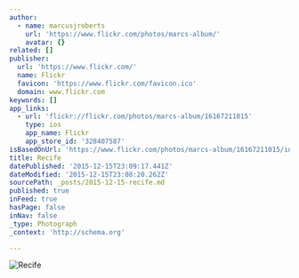 ```yaml
---
author:
  - name: marcusjroberts
    url: 'https://www.flickr.com/photos/marcs-album/'
    avatar: {}
related: []
publisher:
  url: 'https://www.flickr.com/'
  name: Flickr
  favicon: 'https://www.flickr.com/favicon.ico'
  domain: www.flickr.com
keywords: []
app_links:
  - url: 'flickr://flickr.com/photos/marcs-album/16167211015'
    type: ios
    app_name: Flickr
    app_store_id: '328407587'
isBasedOnUrl: 'https://www.flickr.com/photos/marcs-album/16167211015/in/datetaken-public/'
title: Recife
datePublished: '2015-12-15T23:09:17.441Z'
dateModified: '2015-12-15T23:08:20.262Z'
sourcePath: _posts/2015-12-15-recife.md
published: true
inFeed: true
hasPage: false
inNav: false
_type: Photograph
_context: 'http://schema.org'

---
```

![Recife](https://farm8.staticflickr.com/7494/16167211015_f9281a05cf_b.jpg)